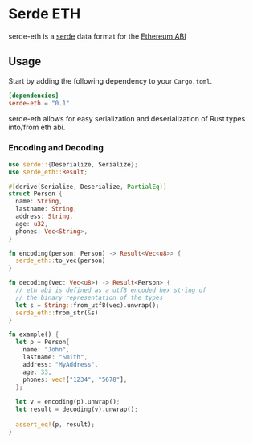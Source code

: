 # Serde ETH
serde-eth is a [serde](https://serde.rs) data format for the [Ethereum ABI](https://solidity.readthedocs.io/en/develop/abi-spec.html)

## Usage

Start by adding the following dependency to your `Cargo.toml`.

```toml
[dependencies]
serde-eth = "0.1"
```


serde-eth allows for easy serialization and deserialization of Rust types into/from eth abi.

### Encoding and Decoding

```rust
use serde::{Deserialize, Serialize};
use serde_eth::Result;

#[derive(Serialize, Deserialize, PartialEq)]
struct Person {
  name: String,
  lastname: String,
  address: String,
  age: u32,
  phones: Vec<String>,
}

fn encoding(person: Person) -> Result<Vec<u8>> {
  serde_eth::to_vec(person)
}

fn decoding(vec: Vec<u8>) -> Result<Person> {
  // eth abi is defined as a utf8 encoded hex string of
  // the binary representation of the types
  let s = String::from_utf8(vec).unwrap();
  serde_eth::from_str(&s)
}

fn example() {
  let p = Person{
    name: "John",
    lastname: "Smith",
    address: "MyAddress",
    age: 33,
    phones: vec!["1234", "5678"],
  };
  
  let v = encoding(p).unwrap();
  let result = decoding(v).unwrap();
  
  assert_eq!(p, result);
}
```
